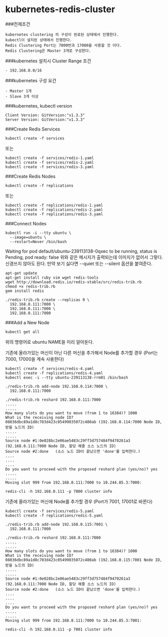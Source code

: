 # kubernetes-redis-cluster
###전제조건
```
kubernetes clustering 의 구성이 완료된 상태에서 진행한다.
kubectl이 설치된 상태에서 진행한다.
Redis Clustering Port는 7000번과 17000을 사용할 것 이다.
Redis Clustering은 Master 3개로 구성한다.
```

###kubernetes 설치시 Cluster Range 조건
```
- 192.168.0.0/16
```

###kubernetes 구성 요건
```
- Master 1개
- Slave 3개 이상
```

###kubernetes, kubectl version
```
Client Version: GitVersion:"v1.3.3"
Server Version: GitVersion:"v1.3.3"
```

###Create Redis Services
```
kubectl create -f services
```
또는
```
kubectl create -f services/redis-1.yaml
kubectl create -f services/redis-2.yaml
kubectl create -f services/redis-3.yaml
```

###Create Redis Nodes
```
kubectl create -f replications
```
또는
```
kubectl create -f replications/redis-1.yaml
kubectl create -f replications/redis-2.yaml
kubectl create -f replications/redis-3.yaml
```

###Connect Nodes
```
kubectl run -i --tty ubuntu \
  --image=ubuntu \
  --restart=Never /bin/bash
```
Waiting for pod default/ubuntu-239113138-0qxec to be running, status is Pending, pod ready: false
위와 같은 메시지가 출력되는데 이미지가 없어서 그렇다.
신경쓰지 않아도 된다.
만약 보기 싫다면 --quiet 또는 --silent 옵션을 붙여준다.

```
apt-get update
apt-get install ruby vim wget redis-tools
wget http://download.redis.io/redis-stable/src/redis-trib.rb
chmod +x redis-trib.rb
gem install redis
```

```
./redis-trib.rb create --replicas 0 \
  192.168.0.111:7000 \
  192.168.0.111:7000 \
  192.168.0.111:7000
```

###Add a New Node
```
kubectl get all
```
위의 명령어로 ubuntu NAME을 미리 알아둔다.

기존에 올라가있는 머신이 아닌 다른 머신을 추가해서 Node를 추가할 경우
(Port는 7000, 17000을 계속 사용한다)
```
kubectl create -f services/redis-4.yaml
kubectl create -f replications/redis-4.yaml
kubectl exec -i --tty ubuntu-239113138-rrm01 /bin/bash

./redis-trib.rb add-node 192.168.0.114:7000 \
  192.168.0.111:7000
  
./redis-trib.rb reshard 192.168.0.111:7000
.....
.....
How many slots do you want to move (from 1 to 16384)? 1000 
What is the receiving node ID? 08036dbc89a1d8c703d423c05499035072c480ab (192.168.0.114:7000 Node ID, 받을 노드의 ID)
.....
.....
Source node #1:0e028bc2e06ae5483c29ff3d757484f9470261a3 (92.168.0.111:7000 Node ID, 할당 해줄 소스 노드의 ID)
Source node #2:done   (소스 노드 ID이 끝났으면 'done'를 입력한다.)
....
....
....
Do you want to proceed with the proposed reshard plan (yes/no)? yes
.....
.....
Moving slot 999 from 192.168.0.111:7000 to 10.244.85.3:7000: 

redis-cli -h 192.168.0.111 -p 7000 cluster info
```

기존에 올라가있는 머신에 Node를 추가할 경우
(Port가 7001, 17001로 바뀐다)
```
kubectl create -f services/redis-5.yaml
kubectl create -f replications/redis-5.yaml

./redis-trib.rb add-node 192.168.0.115:7001 \
  192.168.0.111:7000
  
./redis-trib.rb reshard 192.168.0.111:7000
.....
.....
How many slots do you want to move (from 1 to 16384)? 1000 
What is the receiving node ID? 08036dbc89a1d8c703d423c05499035072c480ab (192.168.0.115:7001 Node ID, 받을 노드의 ID)
.....
.....
Source node #1:0e028bc2e06ae5483c29ff3d757484f9470261a3 (92.168.0.111:7000 Node ID, 할당 해줄 소스 노드의 ID)
Source node #2:done   (소스 노드 ID이 끝났으면 'done'를 입력한다.)
....
....
....
Do you want to proceed with the proposed reshard plan (yes/no)? yes
.....
.....
Moving slot 999 from 192.168.0.111:7000 to 10.244.85.3:7001: 

redis-cli -h 192.168.0.111 -p 7001 cluster info
```
